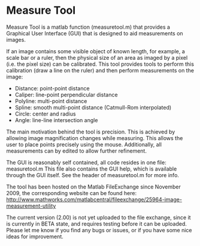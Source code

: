 # Measure Tool

Measure Tool is a matlab function (measuretool.m) that provides a Graphical User Interface (GUI) that is designed to aid measurements on images.

If an image contains some visible object of known length, for example, a scale bar or a ruler, then the physical size of an area as imaged by a pixel (i.e. the pixel size) can be calibrated. This tool provides tools to perform this calibration (draw a line on the ruler) and then perform measurements on the image:
- Distance: point-point distance
- Caliper: line-point perpendicular distance
- Polyline: multi-point distance
- Spline: smooth multi-point distance (Catmull-Rom interpolated)
- Circle: center and radius
- Angle: line-line intersection angle

The main motivation behind the tool is precision. This is achieved by allowing image magnification changes while measuring. This allows the user to place points precisely using the mouse. Additionally, all measurements can by edited to allow further refinement.

The GUI is reasonably self contained, all code resides in one file: measuretool.m
This file also contains the GUI help, which is available through the GUI itself. See the header of measuretool.m for more info.

The tool has been hosted on the Matlab FileExchange since November 2009, the corresponding website can be found here:
http://www.mathworks.com/matlabcentral/fileexchange/25964-image-measurement-utility

The current version (2.00) is not yet uploaded to the file exchange, since it is
currently in BETA state, and requires testing before it can be uploaded. Please let me know if you find any bugs or issues, or if you have some nice ideas for improvement.

